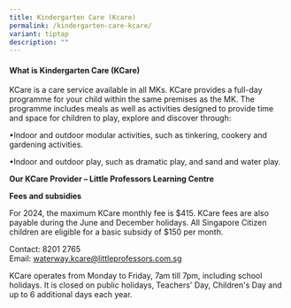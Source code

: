 ```yaml
---
title: Kindergarten Care (Kcare)
permalink: /kindergarten-care-kcare/
variant: tiptap
description: ""
---
```

<h4><strong>What is Kindergarten Care (KCare)</strong></h4>
<p>KCare is a care service available in all MKs. KCare provides a full-day
programme for your child within the same premises as the MK. The programme
includes meals as well as activities designed to provide time and space
for children to play, explore and discover through:</p>
<p>•Indoor and outdoor modular activities, such as tinkering, cookery and
gardening activities.</p>
<p>•Indoor and outdoor play, such as dramatic play, and sand and water play.</p>
<p><strong>Our KCare Provider – Little Professors Learning Centre</strong>
</p>
<p><strong>Fees and subsidies</strong>
</p>
<p>For 2024, the maximum KCare monthly fee is $415. KCare fees are also payable
during the June and December holidays. All Singapore Citizen children are
eligible for a basic subsidy of $150 per month.</p>
<p></p>
<p>Contact: 8201 2765
<br>Email: <a href="mailto:waterway.kcare@littleprofessors.com.sg" rel="noopener noreferrer nofollow" target="_blank">waterway.kcare@littleprofessors.com.sg</a>
</p>
<p></p>
<p>KCare operates from Monday to Friday, 7am till 7pm, including school holidays.
It is closed on public holidays, Teachers' Day, Children's Day and up to
6 additional days each year.</p>
<p></p>
<p></p>